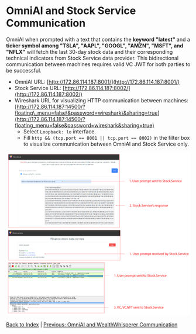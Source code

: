 # OmniAI and Stock Service Communication

OmniAI when prompted with a text that contains the **keyword "latest"** and a **ticker symbol** **among "TSLA", "AAPL", "GOOGL", "AMZN", "MSFT", and "NFLX"** will fetch the last 30-day stock data and their corresponding technical indicators from Stock Service data provider. This bidirectional communication between machines requires valid VC JWT for both parties to be successful.

* OmniAI URL: [http://172.86.114.187:8001/](http://172.86.114.187:8001/)  
* Stock Service URL: [http://172.86.114.187:8002/](http://172.86.114.187:8002/)  
* Wireshark URL for visualizing HTTP communication between machines: [http://172.86.114.187:14500/?floating\_menu=false\&password=wireshark\&sharing=true](http://172.86.114.187:14500/?floating_menu=false&password=wireshark&sharing=true)  
  * Select `Loopback: lo` interface.  
  * Fill `http && (tcp.port == 8001 || tcp.port == 8002)` in the filter box to visualize communication between OmniAI and Stock Service only.

![Wireshark](../images/image6.png)

[Back to Index](../index.md) | [Previous: OmniAI and WealthWhisperer Communication](./omniAI_wealthWhisperer_communication.md)
